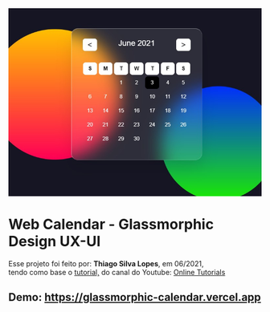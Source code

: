 <!---->
<div align="center">
<img src="./ReadMeFiles/app.jpg" align="center">
</div>

# Web Calendar - Glassmorphic Design UX-UI

<p>Esse projeto foi feito por: <strong>Thiago Silva Lopes</strong>, em 06/2021,</br>
tendo como base o <a href="https://www.youtube.com/watch?v=0LnecKau04Y&t=419s">tutorial,</a> do canal do Youtube: 
<a href=https://www.youtube.com/channel/UCbwXnUipZsLfUckBPsC7Jog>Online Tutorials</a>

## Demo: https://glassmorphic-calendar.vercel.app
